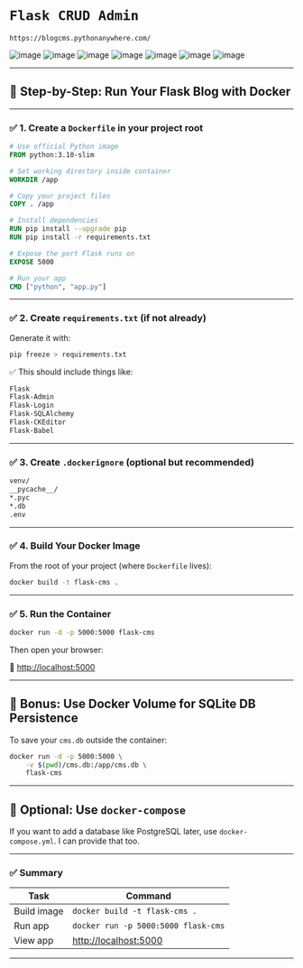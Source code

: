 # `Flask CRUD Admin`

    https://blogcms.pythonanywhere.com/

![image](https://github.com/user-attachments/assets/62c24b0f-4f7b-4715-a9bd-90fc2ba985cb)
![image](https://github.com/user-attachments/assets/7eef460a-e396-4d7b-8fb3-545f11173111)
![image](https://github.com/user-attachments/assets/a021a015-2e98-40f4-948a-fc6906120e99)
![image](https://github.com/user-attachments/assets/30077fa2-5a55-4667-b958-f0357bb3735f)
![image](https://github.com/user-attachments/assets/0d22b4f9-703f-4770-9701-f5aab0947369)
![image](https://github.com/user-attachments/assets/c7d2fc00-f347-4faf-ba3f-177c915ad55f)
![image](https://github.com/user-attachments/assets/cfcdb495-a5db-483b-96d2-a66aa27864c7)

---

## 🐳 Step-by-Step: Run Your Flask Blog with Docker

---

### ✅ 1. **Create a `Dockerfile` in your project root**

```Dockerfile
# Use official Python image
FROM python:3.10-slim

# Set working directory inside container
WORKDIR /app

# Copy your project files
COPY . /app

# Install dependencies
RUN pip install --upgrade pip
RUN pip install -r requirements.txt

# Expose the port Flask runs on
EXPOSE 5000

# Run your app
CMD ["python", "app.py"]
```

---

### ✅ 2. **Create `requirements.txt`** (if not already)

Generate it with:

```bash
pip freeze > requirements.txt
```

✅ This should include things like:

```txt
Flask
Flask-Admin
Flask-Login
Flask-SQLAlchemy
Flask-CKEditor
Flask-Babel
```

---

### ✅ 3. **Create `.dockerignore` (optional but recommended)**

```txt
venv/
__pycache__/
*.pyc
*.db
.env
```

---

### ✅ 4. **Build Your Docker Image**

From the root of your project (where `Dockerfile` lives):

```bash
docker build -t flask-cms .
```

---

### ✅ 5. **Run the Container**

```bash
docker run -d -p 5000:5000 flask-cms
```

Then open your browser:

📍 [http://localhost:5000](http://localhost:5000)

---

## 🧠 Bonus: Use Docker Volume for SQLite DB Persistence

To save your `cms.db` outside the container:

```bash
docker run -d -p 5000:5000 \
    -v $(pwd)/cms.db:/app/cms.db \
    flask-cms
```

---

## 🧠 Optional: Use `docker-compose`

If you want to add a database like PostgreSQL later, use `docker-compose.yml`. I can provide that too.

---

### ✅ Summary

| Task        | Command                                        |
| ----------- | ---------------------------------------------- |
| Build image | `docker build -t flask-cms .`                  |
| Run app     | `docker run -p 5000:5000 flask-cms`            |
| View app    | [http://localhost:5000](http://localhost:5000) |

---

